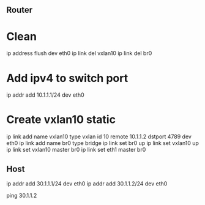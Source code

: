 ## Router
# Clean
ip address flush dev eth0
ip link del vxlan10
ip link del br0
# Add ipv4 to switch port
ip addr add 10.1.1.1/24 dev eth0
# Create vxlan10 static
ip link add name vxlan10 type vxlan id 10 remote 10.1.1.2 dstport 4789 dev eth0
ip link add name br0 type bridge
ip link set br0 up
ip link set vxlan10 up
ip link set vxlan10 master br0
ip link set eth1 master br0



## Host
ip addr add 30.1.1.1/24 dev eth0
ip addr add 30.1.1.2/24 dev eth0

ping 30.1.1.2
